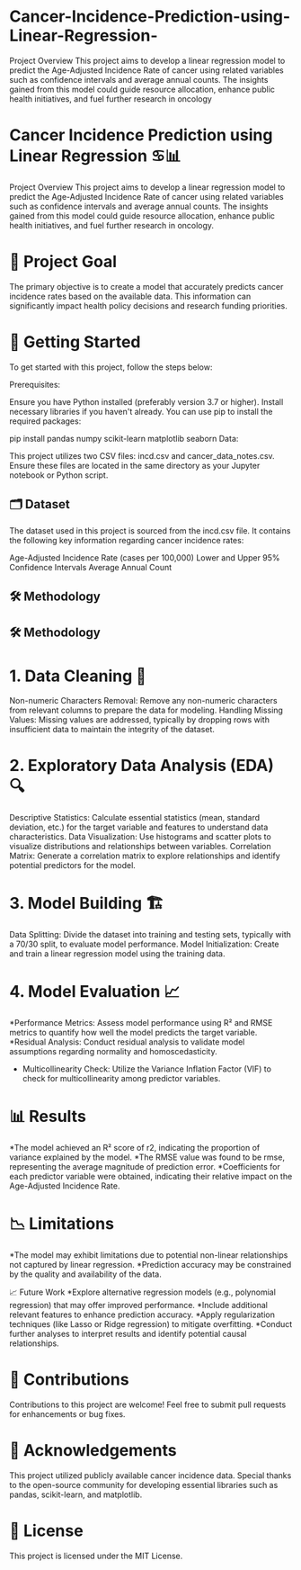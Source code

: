 # Cancer-Incidence-Prediction-using-Linear-Regression-
Project Overview This project aims to develop a linear regression model to predict the Age-Adjusted Incidence Rate of cancer using related variables such as confidence intervals and average annual counts. The insights gained from this model could guide resource allocation, enhance public health initiatives, and fuel further research in oncology

# Cancer Incidence Prediction using Linear Regression ♋️📊
Project Overview
This project aims to develop a linear regression model to predict the Age-Adjusted Incidence Rate of cancer using related variables such as confidence intervals and average annual counts. The insights gained from this model could guide resource allocation, enhance public health initiatives, and fuel further research in oncology.

# 🎯 Project Goal
The primary objective is to create a model that accurately predicts cancer incidence rates based on the available data. This information can significantly impact health policy decisions and research funding priorities.

# 🚀 Getting Started
To get started with this project, follow the steps below:

Prerequisites:

Ensure you have Python installed (preferably version 3.7 or higher).
Install necessary libraries if you haven't already. You can use pip to install the required packages:

pip install pandas numpy scikit-learn matplotlib seaborn
Data:

This project utilizes two CSV files: incd.csv and cancer_data_notes.csv. Ensure these files are located in the same directory as your Jupyter notebook or Python script.

## 🗂️ Dataset
The dataset used in this project is sourced from the incd.csv file. It contains the following key information regarding cancer incidence rates:

Age-Adjusted Incidence Rate (cases per 100,000)
Lower and Upper 95% Confidence Intervals
Average Annual Count
## 🛠️ Methodology
## 🛠️ Methodology

# 1. Data Cleaning 🧹
Non-numeric Characters Removal: Remove any non-numeric characters from relevant columns to prepare the data for modeling.
Handling Missing Values: Missing values are addressed, typically by dropping rows with insufficient data to maintain the integrity of the dataset.

# 2. Exploratory Data Analysis (EDA) 🔍
Descriptive Statistics: Calculate essential statistics (mean, standard deviation, etc.) for the target variable and features to understand data characteristics.
Data Visualization: Use histograms and scatter plots to visualize distributions and relationships between variables.
Correlation Matrix: Generate a correlation matrix to explore relationships and identify potential predictors for the model.

# 3. Model Building 🏗️
Data Splitting: Divide the dataset into training and testing sets, typically with a 70/30 split, to evaluate model performance.
Model Initialization: Create and train a linear regression model using the training data.
# 4. Model Evaluation 📈
*Performance Metrics: Assess model performance using R² and RMSE metrics to quantify how well the model predicts the target variable.
*Residual Analysis: Conduct residual analysis to validate model assumptions regarding normality and homoscedasticity.
* Multicollinearity Check: Utilize the Variance Inflation Factor (VIF) to check for multicollinearity among predictor variables.
# 📊 Results

*The model achieved an R² score of r2, indicating the proportion of variance explained by the model.
*The RMSE value was found to be rmse, representing the average magnitude of prediction error.
*Coefficients for each predictor variable were obtained, indicating their relative impact on the Age-Adjusted Incidence Rate.

# 📉 Limitations
*The model may exhibit limitations due to potential non-linear relationships not captured by linear regression.
*Prediction accuracy may be constrained by the quality and availability of the data.

📈 Future Work
*Explore alternative regression models (e.g., polynomial regression) that may offer improved performance.
*Include additional relevant features to enhance prediction accuracy.
*Apply regularization techniques (like Lasso or Ridge regression) to mitigate overfitting.
*Conduct further analyses to interpret results and identify potential causal relationships.

# 🤝 Contributions
Contributions to this project are welcome! Feel free to submit pull requests for enhancements or bug fixes.

# 🌟 Acknowledgements
This project utilized publicly available cancer incidence data.
Special thanks to the open-source community for developing essential libraries such as pandas, scikit-learn, and matplotlib. 
# 📜 License
This project is licensed under the MIT License.
